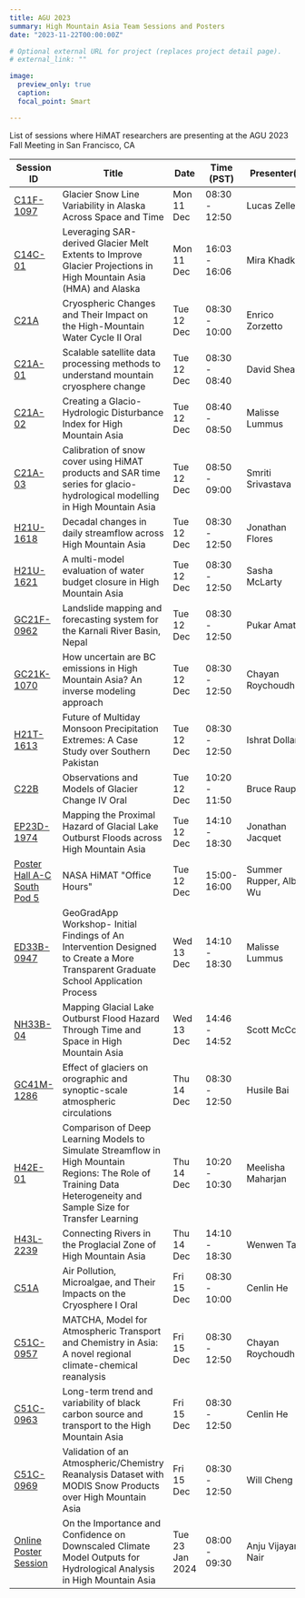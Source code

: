 ```yaml
---
title: AGU 2023
summary: High Mountain Asia Team Sessions and Posters
date: "2023-11-22T00:00:00Z"

# Optional external URL for project (replaces project detail page).
# external_link: ""

image:
  preview_only: true
  caption: 
  focal_point: Smart

---
```


List of sessions where HiMAT researchers are presenting at the AGU 2023 Fall Meeting in San Francisco, CA

| Session ID | Title | Date | Time (PST) | Presenter(s) | Early Career|
| ---------- | ----- | ---- | ---------- | ------------ | ----------- |
| [C11F-1097](https://agu.confex.com/agu/fm23/meetingapp.cgi/Paper/1348260) | Glacier Snow Line Variability in Alaska Across Space and Time | Mon 11 Dec | 08:30 - 12:50 | Lucas Zeller | Yes |
| [C14C-01](https://agu.confex.com/agu/fm23/meetingapp.cgi/Paper/1431478) | Leveraging SAR-derived Glacier Melt Extents to Improve Glacier Projections in High Mountain Asia (HMA) and Alaska | Mon 11 Dec | 16:03 - 16:06 | Mira Khadka | |
| [C21A](https://agu.confex.com/agu/fm23/meetingapp.cgi/Session/210928) | Cryospheric Changes and Their Impact on the High-Mountain Water Cycle II Oral | Tue 12 Dec | 08:30 - 10:00 | Enrico Zorzetto | No |
| [C21A-01](https://agu.confex.com/agu/fm23/meetingapp.cgi/Paper/1378271) | Scalable satellite data processing methods to understand mountain cryosphere change | Tue 12 Dec | 08:30 - 08:40 | David Shean | No |
| [C21A-02](https://agu.confex.com/agu/fm23/meetingapp.cgi/Paper/1291918) | Creating a Glacio-Hydrologic Disturbance Index for High Mountain Asia | Tue 12 Dec | 08:40 - 08:50 | Malisse Lummus | Yes |
| [C21A-03](https://agu.confex.com/agu/fm23/meetingapp.cgi/Paper/1411032) | Calibration of snow cover using HiMAT products and SAR time series for glacio-hydrological modelling in High Mountain Asia | Tue 12 Dec | 08:50 - 09:00 | Smriti Srivastava | Yes |
| [H21U-1618](https://agu.confex.com/agu/fm23/meetingapp.cgi/Paper/1353152) | Decadal changes in daily streamflow across High Mountain Asia | Tue 12 Dec | 08:30 - 12:50 | Jonathan Flores | Yes |
| [H21U-1621](https://agu.confex.com/agu/fm23/meetingapp.cgi/Paper/1423810) | A multi-model evaluation of water budget closure in High Mountain Asia | Tue 12 Dec | 08:30 - 12:50 | Sasha McLarty | No |
| [GC21F-0962](https://agu.confex.com/agu/fm23/meetingapp.cgi/Paper/1246319) | Landslide mapping and forecasting system for the Karnali River Basin, Nepal | Tue 12 Dec | 08:30 - 12:50 | Pukar Amatya | No |
| [GC21K-1070](https://agu.confex.com/agu/fm23/meetingapp.cgi/Paper/1381671) | How uncertain are BC emissions in High Mountain Asia? An inverse modeling approach | Tue 12 Dec | 08:30 - 12:50 | Chayan Roychoudhury | |
| [H21T-1613](https://agu.confex.com/agu/fm23/meetingapp.cgi/Paper/1425957) | Future of Multiday Monsoon Precipitation Extremes: A Case Study over Southern Pakistan | Tue 12 Dec | 08:30 - 12:50 | Ishrat Dollan | Yes |
| [C22B](https://agu.confex.com/agu/fm23/meetingapp.cgi/Session/211054) | Observations and Models of Glacier Change IV Oral | Tue 12 Dec | 10:20 - 11:50 | Bruce Raup | No |
| [EP23D-1974](https://agu.confex.com/agu/fm23/meetingapp.cgi/Paper/1444616) | Mapping the Proximal Hazard of Glacial Lake Outburst Floods across High Mountain Asia | Tue 12 Dec | 14:10 - 18:30 | Jonathan Jacquet | |
| [Poster Hall A-C South Pod 5](https://agu.confex.com/agu/fm23/meetingapp.cgi/Session/220312) | NASA HiMAT "Office Hours" | Tue 12 Dec | 15:00-16:00 | Summer Rupper, Albert Wu | |
| [ED33B-0947](https://agu.confex.com/agu/fm23/meetingapp.cgi/Paper/1423147) | GeoGradApp Workshop- Initial Findings of An Intervention Designed to Create a More Transparent Graduate School Application Process | Wed 13 Dec | 14:10 - 18:30 | Malisse Lummus | Yes |
| [NH33B-04](https://agu.confex.com/agu/fm23/meetingapp.cgi/Paper/1441596) | Mapping Glacial Lake Outburst Flood Hazard Through Time and Space in High Mountain Asia | Wed 13 Dec | 14:46 - 14:52 | Scott McCoy | No |
| [GC41M-1286](https://agu.confex.com/agu/fm23/meetingapp.cgi/Paper/1367834) | Effect of glaciers on orographic and synoptic-scale atmospheric circulations | Thu 14 Dec | 08:30 - 12:50 | Husile Bai | |
| [H42E-01](https://agu.confex.com/agu/fm23/meetingapp.cgi/Paper/1439719) | Comparison of Deep Learning Models to Simulate Streamflow in High Mountain Regions: The Role of Training Data Heterogeneity and Sample Size for Transfer Learning | Thu 14 Dec | 10:20 - 10:30 | Meelisha Maharjan | Yes |
| [H43L-2239](https://agu.confex.com/agu/fm23/meetingapp.cgi/Paper/1276449) | Connecting Rivers in the Proglacial Zone of High Mountain Asia | Thu 14 Dec | 14:10 - 18:30 | Wenwen Tang | Yes |
| [C51A](https://agu.confex.com/agu/fm23/meetingapp.cgi/Session/210901) | Air Pollution, Microalgae, and Their Impacts on the Cryosphere I Oral | Fri 15 Dec | 08:30 - 10:00 | Cenlin He | Yes |
| [C51C-0957](https://agu.confex.com/agu/fm23/meetingapp.cgi/Paper/1362572) | MATCHA, Model for Atmospheric Transport and Chemistry in Asia: A novel regional climate-chemical reanalysis | Fri 15 Dec | 08:30 - 12:50 | Chayan Roychoudhury | |
| [C51C-0963](https://agu.confex.com/agu/fm23/meetingapp.cgi/Paper/1281066) | Long-term trend and variability of black carbon source and transport to the High Mountain Asia | Fri 15 Dec | 08:30 - 12:50 | Cenlin He | Yes |
| [C51C-0969](https://agu.confex.com/agu/fm23/meetingapp.cgi/Paper/1322453) | Validation of an Atmospheric/Chemistry Reanalysis Dataset with MODIS Snow Products over High Mountain Asia | Fri 15 Dec | 08:30 - 12:50 | Will Cheng | No |
| [Online Poster Session](https://agu.confex.com/agu/fm23/meetingapp.cgi/Paper/1445411) | On the Importance and Confidence on Downscaled Climate Model Outputs for Hydrological Analysis in High Mountain Asia | Tue 23 Jan 2024 | 08:00 - 09:30 | Anju Vijayan Nair | Yes |


